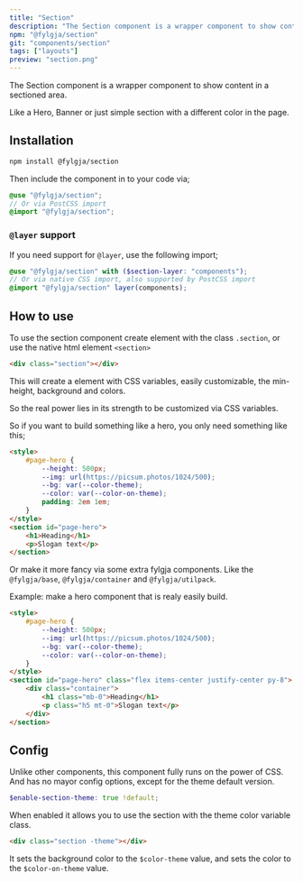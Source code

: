 ```yaml
---
title: "Section"
description: "The Section component is a wrapper component to show content in a sectioned area."
npm: "@fylgja/section"
git: "components/section"
tags: ["layouts"]
preview: "section.png"
---
```


The Section component is a wrapper component to show content in a sectioned area.

Like a Hero, Banner or just simple section with a different color in the page.

## Installation

```bash
npm install @fylgja/section
```

Then include the component in to your code via;

```scss
@use "@fylgja/section";
// Or via PostCSS import
@import "@fylgja/section";
```

### `@layer` support

If you need support for `@layer`,
use the following import;

```scss
@use "@fylgja/section" with ($section-layer: "components");
// Or via native CSS import, also supported by PostCSS import
@import "@fylgja/section" layer(components);
```

## How to use

To use the section component create element with the class `.section`,
or use the native html element `<section>`

```html
<div class="section"></div>
```

This will create a element with CSS variables, easily customizable, the min-height, background and colors.

So the real power lies in its strength to be customized via CSS variables.

So if you want to build something like a hero,
you only need something like this;

```html
<style>
    #page-hero {
        --height: 500px;
        --img: url(https://picsum.photos/1024/500);
        --bg: var(--color-theme);
        --color: var(--color-on-theme);
        padding: 2em 1em;
    }
</style>
<section id="page-hero">
    <h1>Heading</h1>
    <p>Slogan text</p>
</section>
```

Or make it more fancy via some extra fylgja components.
Like the `@fylgja/base`, `@fylgja/container` and `@fylgja/utilpack`.

Example: make a hero component that is realy easily build.

```html
<style>
    #page-hero {
        --height: 500px;
        --img: url(https://picsum.photos/1024/500);
        --bg: var(--color-theme);
        --color: var(--color-on-theme);
    }
</style>
<section id="page-hero" class="flex items-center justify-center py-8">
    <div class="container">
        <h1 class="mb-0">Heading</h1>
        <p class="h5 mt-0">Slogan text</p>
    </div>
</section>
```

## Config

Unlike other components, this component fully runs on the power of CSS.
And has no mayor config options, except for the theme default version.

```scss
$enable-section-theme: true !default;
```

When enabled it allows you to use the section with the theme color variable class.

```html
<div class="section -theme"></div>
```

It sets the background color to the `$color-theme` value,
and sets the color to the `$color-on-theme` value.
